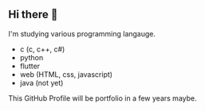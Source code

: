 ## Hi there 👋

I'm studying various programming langauge.
- c (c, c++, c#)
- python
- flutter
- web (HTML, css, javascript)
- java (not yet)

This GitHub Profile will be portfolio in a few years maybe.

<!--
**taegilIm/taegilim** is a ✨ _special_ ✨ repository because its `README.md` (this file) appears on your GitHub profile.

Here are some ideas to get you started:

- 🔭 I’m currently working on ...
- 🌱 I’m currently learning ...
- 👯 I’m looking to collaborate on ...
- 🤔 I’m looking for help with ...
- 💬 Ask me about ...
- 📫 How to reach me: ...
- 😄 Pronouns: ...
- ⚡ Fun fact: ...
-->
